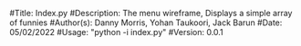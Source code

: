 #Title: Index.py
#Description: The menu wireframe, Displays a simple array of funnies
#Author(s): Danny Morris, Yohan Taukoori, Jack Barun
#Date: 05/02/2022
#Usage: "python -i index.py"
#Version: 0.0.1
